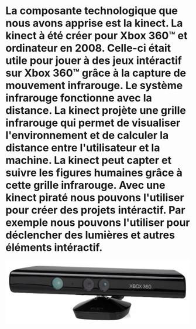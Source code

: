 # La composante technologique que nous avons apprise est la kinect. La kinect à été créer pour Xbox 360™ et ordinateur en 2008. Celle-ci était utile pour jouer à des jeux intéractif sur Xbox 360™ grâce à la capture de mouvement infrarouge. Le système infrarouge fonctionne avec la distance. La kinect projète une grille infrarouge qui permet de visualiser l'environnement et de calculer la distance entre l'utilisateur et la machine. La kinect peut capter et suivre les figures humaines grâce à cette grille infrarouge. Avec une kinect piraté nous pouvons l'utiliser pour créer des projets intéractif. Par exemple nous pouvons l'utiliser pour déclencher des lumières et autres éléments intéractif.

![kinect](../Medias/Photos/kinect.png)

